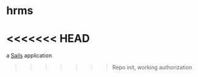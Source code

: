# hrms
<<<<<<< HEAD
=======

a [Sails](http://sailsjs.org) application
>>>>>>> Repo init, working authorization

